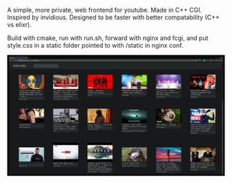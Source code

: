 A simple, more private, web frontend for youtube. Made in C++ CGI. Inspired by invidious. Designed to be faster with better compatability (C++ vs elixr).

Build with cmake, run with run.sh, forward with nginx and fcgi, and put style.css in a static folder pointed to with /static in nginx conf.

![Screenshot](https://github.com/djt3/onetube/blob/master/screenshot.jpg?raw=true)
